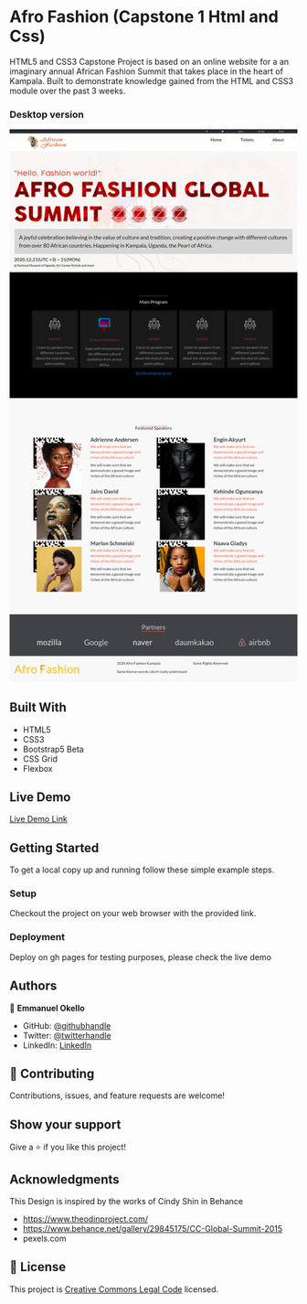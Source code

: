 # Afro Fashion (Capstone 1 Html and Css)
HTML5 and CSS3 Capstone Project is based on an online website for a an imaginary annual African Fashion Summit that takes place in the heart of Kampala. Built to demonstrate knowledge gained from the HTML and CSS3 module over the past 3 weeks.

### Desktop version

![screenshot](./afro-fashion.png)

## Built With

- HTML5
- CSS3
- Bootstrap5 Beta
- CSS Grid
- Flexbox


## Live Demo

[Live Demo Link](https://oxenprogrammer.github.io/dev-conference/)


## Getting Started


To get a local copy up and running follow these simple example steps.


### Setup
Checkout the project on your web browser with the provided link.

### Deployment
Deploy on gh pages for testing purposes, please check the live demo


## Authors

👤 **Emmanuel Okello**

- GitHub: [@githubhandle](https://github.com/oxenprogrammer)
- Twitter: [@twitterhandle](https://twitter.com/ox_emmy)
- LinkedIn: [LinkedIn](https://www.linkedin.com/in/emanuel-okello-1217b4b3/)

## 🤝 Contributing

Contributions, issues, and feature requests are welcome!


## Show your support

Give a ⭐️ if you like this project!

## Acknowledgments
This Design is inspired by the works of Cindy Shin in Behance

- https://www.theodinproject.com/
- https://www.behance.net/gallery/29845175/CC-Global-Summit-2015
- pexels.com

## 📝 License

This project is [Creative Commons Legal Code](./LICENSE) licensed.
